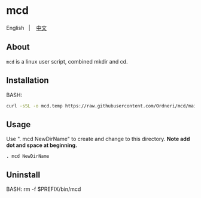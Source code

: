 # mcd
English
&nbsp;&nbsp;| &nbsp;&nbsp;
<a href="https://github.com/Ordneri/mcd/blob/main/README-zh.md">中文</a>

## About

`mcd` is a linux user script, combined mkdir and cd.

## Installation

BASH:
```bash
curl -sSL -o mcd.temp https://raw.githubusercontent.com/Ordneri/mcd/main/mcd && mv mcd.temp $PREFIX/bin/mcd
```

## Usage
Use ". mcd NewDirName" to create and change to this directory.
**Note add dot and space at beginning.**
```
. mcd NewDirName
```
##

## Uninstall


BASH:
rm -f $PREFIX/bin/mcd

##
